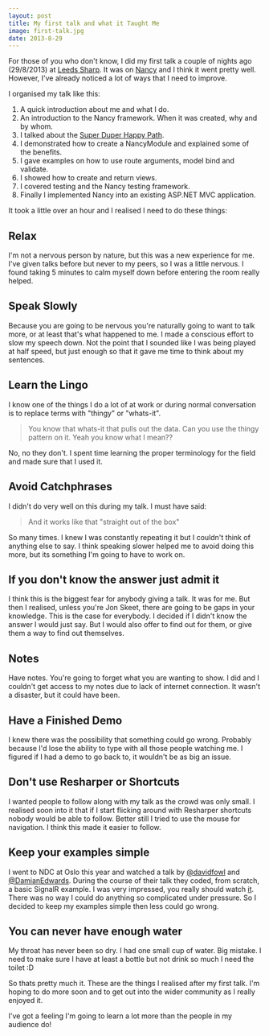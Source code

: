 ```yaml
---
layout: post
title: My first talk and what it Taught Me
image: first-talk.jpg
date: 2013-8-29
---
```


For those of you who don't know, I did my first talk a couple of nights ago (29/8/2013) at [Leeds Sharp](http://www.leeds-sharp.org/). It was on [Nancy](http://nancyfx.org/) and I think it went pretty well. However, I've already noticed a lot of ways that I need to improve. 

I organised my talk like this:

1. A quick introduction about me and what I do.
2. An introduction to the Nancy framework. When it was created, why and by whom.
3. I talked about the [Super Duper Happy Path](https://github.com/NancyFx/Nancy/wiki/Introduction#the-super-duper-happy-path).
4. I demonstrated how to create a NancyModule and explained some of the benefits.
5. I gave examples on how to use route arguments, model bind and validate.
6. I showed how to create and return views.
7. I covered testing and the Nancy testing framework.
8. Finally I implemented Nancy into an existing ASP.NET MVC application.

It took a little over an hour and I realised I need to do these things:

## Relax
I'm not a nervous person by nature, but this was a new experience for me. I've given talks before but never to my peers, so I was a little nervous. I found taking 5 minutes to calm myself down before entering the room really helped.

## Speak Slowly
Because you are going to be nervous you're naturally going to want to talk more, or at least that's what happened to me. I made a conscious effort to slow my speech down. Not the point that I sounded like I was being played at half speed, but just enough so that it gave me time to think about my sentences. 

## Learn the Lingo
I know one of the things I do a lot of at work or during normal conversation is to replace terms with "thingy" or "whats-it". 

> You know that whats-it that pulls out the data. Can you use the thingy pattern on it. Yeah you know what I mean??
	
No, no they don't. I spent time learning the proper terminology for the field and made sure that I used it.

## Avoid Catchphrases
I didn't do very well on this during my talk. I must have said:

> And it works like that "straight out of the box"
	
So many times. I knew I was constantly repeating it but I couldn't think of anything else to say. I think speaking slower helped me to avoid doing this more, but its something I'm going to have to work on.

## If you don't know the answer just admit it
I think this is the biggest fear for anybody giving a talk. It was for me. But then I realised, unless you're Jon Skeet, there are going to be gaps in your knowledge. This is the case for everybody. I decided if I didn't know the answer I would just say. But I would also offer to find out for them, or give them a way to find out themselves.

## Notes
Have notes. You're going to forget what you are wanting to show. I did and I couldn't get access to my notes due to lack of internet connection. It wasn't a disaster, but it could have been.

## Have a Finished Demo
I knew there was the possibility that something could go wrong. Probably because I'd lose the ability to type with all those people watching me. I figured if I had a demo to go back to, it wouldn't be as big an issue.

## Don't use Resharper or Shortcuts
I wanted people to follow along with my talk as the crowd was only small. I realised soon into it that if I start flicking around with Resharper shortcuts nobody would be able to follow. Better still I tried to use the mouse for navigation. I think this made it easier to follow.

## Keep your examples simple
I went to NDC at Oslo this year and watched a talk by [@davidfowl](https://twitter.com/davidfowl) and [@DamianEdwards](https://twitter.com/DamianEdwards). During the course of their talk they coded, from scratch, a basic SignalR example. I was very impressed, you really should watch [it](http://vimeo.com/68383353). There was no way I could do anything so complicated under pressure. So I decided to keep my examples simple then less could go wrong.

## You can never have enough water
My throat has never been so dry. I had one small cup of water. Big mistake. I need to make sure I have at least a bottle but not drink so much I need the toilet :D

So thats pretty much it. These are the things I realised after my first talk. I'm hoping to do more soon and to get out into the wider community as I really enjoyed it.

I've got a feeling I'm going to learn a lot more than the people in my audience do! 
